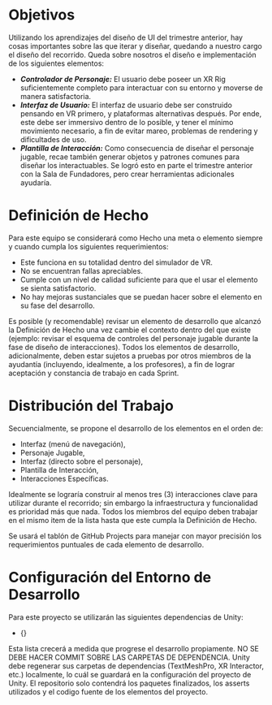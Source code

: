 # Objetivos
Utilizando los aprendizajes del diseño de UI del trimestre anterior, hay cosas importantes sobre las que iterar y diseñar, quedando a nuestro cargo el diseño del recorrido. Queda sobre nosotros el diseño e implementación de los siguientes elementos:
- **_Controlador de Personaje:_** El usuario debe poseer un XR Rig suficientemente completo para interactuar con su entorno y moverse de manera satisfactoria.
- **_Interfaz de Usuario:_** El interfaz de usuario debe ser construido pensando en VR primero, y plataformas alternativas después. Por ende, este debe ser immersivo dentro de lo posible, y tener el mínimo movimiento necesario, a fin de evitar mareo, problemas de rendering y dificultades de uso.
- **_Plantilla de Interacción:_** Como consecuencia de diseñar el personaje jugable, recae también generar objetos y patrones comunes para diseñar los interactuables. Se logró esto en parte el trimestre anterior con la Sala de Fundadores, pero crear herramientas adicionales ayudaría.
# Definición de Hecho
Para este equipo se considerará como Hecho una meta o elemento siempre y cuando cumpla los siguientes requerimientos:
- Este funciona en su totalidad dentro del simulador de VR.
- No se encuentran fallas apreciables.
- Cumple con un nivel de calidad suficiente para que el usar el elemento se sienta satisfactorio.
- No hay mejoras sustanciales que se puedan hacer sobre el elemento en su fase del desarrollo.

Es posible (y recomendable) revisar un elemento de desarrollo que alcanzó la Definición de Hecho una vez cambie el contexto dentro del que existe (ejemplo: revisar el esquema de controles del personaje jugable durante la fase de diseño de interacciones). Todos los elementos de desarrollo, adicionalmente, deben estar sujetos a pruebas por otros miembros de la ayudantía (incluyendo, idealmente, a los profesores), a fin de lograr aceptación y constancia de trabajo en cada Sprint.
# Distribución del Trabajo
Secuencialmente, se propone el desarrollo de los elementos en el orden de: 
- Interfaz (menú de navegación),
- Personaje Jugable,
- Interfaz (directo sobre el personaje),
- Plantilla de Interacción,
- Interacciones Específicas.

Idealmente se lograría construir al menos tres (3) interacciones clave para utilizar durante el recorrido; sin embargo la infraestructura y funcionalidad es prioridad más que nada. Todos los miembros del equipo deben trabajar en el mismo item de la lista hasta que este cumpla la Definición de Hecho.

Se usará el tablón de GitHub Projects para manejar con mayor precisión los requerimientos puntuales de cada elemento de desarrollo.
# Configuración del Entorno de Desarrollo
Para este proyecto se utilizarán las siguientes dependencias de Unity:
- {}

Esta lista crecerá a medida que progrese el desarrollo propiamente. NO SE DEBE HACER COMMIT SOBRE LAS CARPETAS DE DEPENDENCIA. Unity debe regenerar sus carpetas de dependencias (TextMeshPro, XR Interactor, etc.) localmente, lo cuál se guardará en la configuración del proyecto de Unity. El repositorio solo contendrá los paquetes finalizados, los asserts utilizados y el codigo fuente de los elementos del proyecto.
